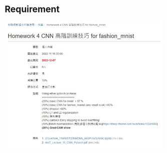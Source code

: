 # Requirement
<img src="https://github.com/gigilin7/AIOT/blob/main/CNN/requirement.jpg" width="600" />
